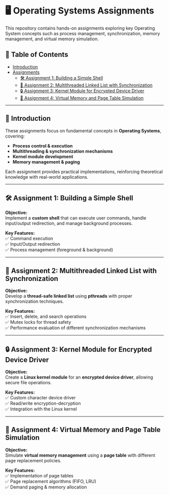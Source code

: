 # 🖥️ Operating Systems Assignments

This repository contains hands-on assignments exploring key Operating System concepts such as process management, synchronization, memory management, and virtual memory simulation.

## 📌 Table of Contents

- [Introduction](#introduction)
- [Assignments](#assignments)
  - [🛠️ Assignment 1: Building a Simple Shell](#assignment-1-building-a-simple-shell)
  - [🔗 Assignment 2: Multithreaded Linked List with Synchronization](#assignment-2-multithreaded-linked-list-with-synchronization)
  - [🔒 Assignment 3: Kernel Module for Encrypted Device Driver](#assignment-3-kernel-module-for-encrypted-device-driver)
  - [📂 Assignment 4: Virtual Memory and Page Table Simulation](#assignment-4-virtual-memory-and-page-table-simulation)

---

## 📖 Introduction

These assignments focus on fundamental concepts in **Operating Systems**, covering:
- **Process control & execution**
- **Multithreading & synchronization mechanisms**
- **Kernel module development**
- **Memory management & paging**

Each assignment provides practical implementations, reinforcing theoretical knowledge with real-world applications.

---

## 🛠️ Assignment 1: Building a Simple Shell

**Objective:**  
Implement a **custom shell** that can execute user commands, handle input/output redirection, and manage background processes.

**Key Features:**  
✅ Command execution  
✅ Input/Output redirection  
✅ Process management (foreground & background)  

---

## 🔗 Assignment 2: Multithreaded Linked List with Synchronization

**Objective:**  
Develop a **thread-safe linked list** using **pthreads** with proper synchronization techniques.

**Key Features:**  
✅ Insert, delete, and search operations  
✅ Mutex locks for thread safety  
✅ Performance evaluation of different synchronization mechanisms  

---

## 🔒 Assignment 3: Kernel Module for Encrypted Device Driver

**Objective:**  
Create a **Linux kernel module** for an **encrypted device driver**, allowing secure file operations.

**Key Features:**  
✅ Custom character device driver  
✅ Read/write encryption-decryption  
✅ Integration with the Linux kernel  

---

## 📂 Assignment 4: Virtual Memory and Page Table Simulation

**Objective:**  
Simulate **virtual memory management** using a **page table** with different page replacement policies.

**Key Features:**  
✅ Implementation of page tables  
✅ Page replacement algorithms (FIFO, LRU)  
✅ Demand paging & memory allocation  
